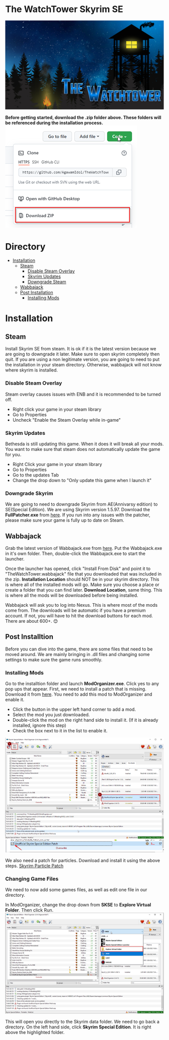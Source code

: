 # The WatchTower Skyrim SE
![TheWatchTower](https://github.com/AgawamIdol/TheWatchTowerSkyrimeSE/blob/main/images/invite_banner.png)

**Before getting started, download the .zip folder above. These folders will be referenced during the installation process.** 
![Zip](https://github.com/AgawamIdol/TheWatchTowerSkyrimeSE/blob/main/images/zip.png)

# Directory 
* [Installation](https://github.com/AgawamIdol/TheWatchTowerSkyrimeSE/edit/main/README.md#installation) 
  * [Steam](https://github.com/AgawamIdol/TheWatchTowerSkyrimeSE/edit/main/README.md#steam)  
    * [Disable Steam Overlay](https://github.com/AgawamIdol/TheWatchTowerSkyrimeSE/edit/main/README.md#disable-steam-overlay) 
    * [Skyrim Updates](https://github.com/AgawamIdol/TheWatchTowerSkyrimeSE/edit/main/README.md#skyrim-updates)
    * [Downgrade Steam](https://github.com/AgawamIdol/TheWatchTowerSkyrimeSE/edit/main/README.md#downgrade-skyrim)
   * [Wabbajack](https://github.com/AgawamIdol/TheWatchTowerSkyrimeSE/blob/main/README.md#wabbajack)
   * [Post Installation](https://github.com/AgawamIdol/TheWatchTowerSkyrimeSE/edit/main/README.md#post-installtion)
     * [Installing Mods](https://github.com/AgawamIdol/TheWatchTowerSkyrimeSE/edit/main/README.md#installing-mods) 

# Installation

## Steam
Install Skyrim SE from steam. It is ok if it is the latest version because we are going to downgrade it later. Make sure to open skyrim completely then quit. If you are using a non legitimate version, you are going to need to put the installation in your steam directory. Otherwise, wabbajack will not know where skyrim is installed. 

### Disable Steam Overlay
Steam overlay causes issues with ENB and it is recommended to be turned off. 
* Right click your game in your steam library
* Go to Properties
* Uncheck "Enable the Steam Overlay while in-game"

### Skyrim Updates
Bethesda is still updating this game. When it does it will break all your mods. You want to make sure that steam does not automatically update the game for you. 
* Right Click your game in your steam library
* Go to Properties
* Go to the updates Tab
* Change the drop down to "Only update this game when I launch it"

### Downgrade Skyrim
We are going to need to downgrade Skyrim from AE(Annivarsy edition) to SE(Special Edition). We are using Skyrim version 1.5.97. Download the **FullPatcher.exe** from [here](https://www.nexusmods.com/skyrimspecialedition/mods/57618?tab=files). If you run into any issues with the patcher, please make sure your game is fully up to date on Steam. 

## Wabbajack

Grab the latest version of Wabbajack.exe from [here](https://github.com/wabbajack-tools/wabbajack/releases). Put the Wabbajack.exe in it's own folder. Then, double-click the Wabbajack.exe to start the launcher. 

Once the launcher has opened, click "Install From Disk" and point it to "TheWatchTower.wabbajack" file that you downloaded that was included in the zip. **Installation Location** should NOT be in your skyrim directory. This is where all of the installed mods will go. Make sure you choose a place or create a folder that you can find later. **Download Location**, same thing. This is where all the mods will be downloaded before being installed. 

Wabbajack will ask you to log into Nexus. This is where most of the mods come from. The downloads will be automatic if you have a premium account. If not, you will have to hit the download buttons for each mod. There are about 600+. 😊

## Post Installtion
Before you can dive into the game, there are some files that need to be moved around. We are mainly bringing in .dll files and changing some settings to make sure the game runs smoothly. 

### Installing Mods

Go to the installtion folder and launch **ModOrganizer.exe**. Click yes to any pop ups that appear. First, we need to install a patch that is missing. Download it from [here](https://www.nexusmods.com/Core/Libs/Common/Widgets/DownloadPopUp?id=209150&game_id=1704). You need to add this mod to ModOrganizer and enable it. 

* Click the button in the upper left hand corner to add a mod. 
* Select the mod you just downloaded. 
* Double-click the mod on the right hand side to install it. (If it is already installed, ignore this step)
* Check the box next to it in the list to enable it. 

![Download](https://github.com/AgawamIdol/TheWatchTowerSkyrimeSE/blob/main/images/Download.png)
![Enable](https://github.com/AgawamIdol/TheWatchTowerSkyrimeSE/blob/main/images/Enable.png)

We also need a patch for particles. Download and install it using the above steps. [Skyrim Particle Patch](https://mega.nz/file/vpNFFawJ#aqjydQJ_08uRRzXRdK8cJwg55RwXXK2hV_uT7xagzNM)

### Changing Game Files
We need to now add some games files, as well as edit one file in our directory. 

In ModOrganizer, change the drop down from **SKSE** to **Explore Virtual Folder**. Then click Run. 
![Virtual](https://github.com/AgawamIdol/TheWatchTowerSkyrimeSE/blob/main/images/Virtual.png)

This will open you directly to the Skyrim data folder. We need to go back a directory. On the left hand side, click **Skyrim Special Edition**. It is right above the highlighted folder. 
